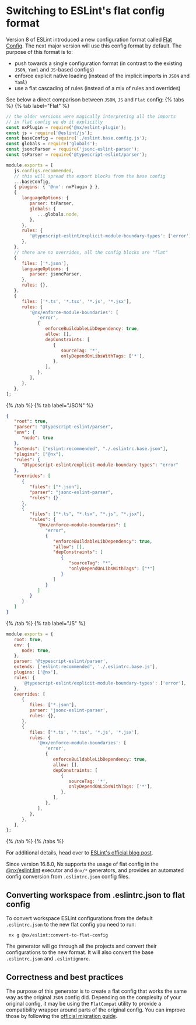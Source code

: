 # Switching to ESLint's flat config format

Version 8 of ESLint introduced a new configuration format called [Flat Config](https://eslint.org/docs/latest/use/configure/configuration-files-new). The next major version will use this config format by default. The purpose of this format is to:

-  push towards a single configuration format (in contrast to the existing `JSON`, `Yaml` and `JS`-based configs)
-  enforce explicit native loading (instead of the implicit imports in `JSON` and `Yaml`)
-  use a flat cascading of rules (instead of a mix of rules and overrides)

See below a direct comparison between `JSON`, `JS` and `Flat` config:
{% tabs %}
{% tab label="Flat" %}

```js {% fileName="eslint.config.js" %}
// the older versions were magically interpreting all the imports
// in flat config we do it explicitly
const nxPlugin = require('@nx/eslint-plugin');
const js = require('@eslint/js');
const baseConfig = require('./eslint.base.config.js');
const globals = require('globals');
const jsoncParser = require('jsonc-eslint-parser');
const tsParser = require('@typescript-eslint/parser');

module.exports = [
   js.configs.recommended,
   // this will spread the export blocks from the base config
   ...baseConfig,
   { plugins: { '@nx': nxPlugin } },
   {
      languageOptions: {
         parser: tsParser,
         globals: {
            ...globals.node,
         },
      },
      rules: {
         '@typescript-eslint/explicit-module-boundary-types': ['error'],
      },
   },
   // there are no overrides, all the config blocks are "flat"
   {
      files: ['*.json'],
      languageOptions: {
         parser: jsoncParser,
      },
      rules: {},
   },
   {
      files: ['*.ts', '*.tsx', '*.js', '*.jsx'],
      rules: {
         '@nx/enforce-module-boundaries': [
            'error',
            {
               enforceBuildableLibDependency: true,
               allow: [],
               depConstraints: [
                  {
                     sourceTag: '*',
                     onlyDependOnLibsWithTags: ['*'],
                  },
               ],
            },
         ],
      },
   },
];
```

{% /tab %}
{% tab label="JSON" %}

```json {% fileName=".eslintrc.json" %}
{
   "root": true,
   "parser": "@typescript-eslint/parser",
   "env": {
      "node": true
   },
   "extends": ["eslint:recommended", "./.eslintrc.base.json"],
   "plugins": ["@nx"],
   "rules": {
      "@typescript-eslint/explicit-module-boundary-types": "error"
   },
   "overrides": [
      {
         "files": ["*.json"],
         "parser": "jsonc-eslint-parser",
         "rules": {}
      },
      {
         "files": ["*.ts", "*.tsx", "*.js", "*.jsx"],
         "rules": {
            "@nx/enforce-module-boundaries": [
               "error",
               {
                  "enforceBuildableLibDependency": true,
                  "allow": [],
                  "depConstraints": [
                     {
                        "sourceTag": "*",
                        "onlyDependOnLibsWithTags": ["*"]
                     }
                  ]
               }
            ]
         }
      }
   ]
}
```

{% /tab %}
{% tab label="JS" %}

```js {% fileName=".eslintrc.js" %}
module.exports = {
   root: true,
   env: {
      node: true,
   },
   parser: '@typescript-eslint/parser',
   extends: ['eslint:recommended', './.eslintrc.base.js'],
   plugins: ['@nx'],
   rules: {
      '@typescript-eslint/explicit-module-boundary-types': ['error'],
   },
   overrides: [
      {
         files: ['*.json'],
         parser: 'jsonc-eslint-parser',
         rules: {},
      },
      {
         files: ['*.ts', '*.tsx', '*.js', '*.jsx'],
         rules: {
            '@nx/enforce-module-boundaries': [
               'error',
               {
                  enforceBuildableLibDependency: true,
                  allow: [],
                  depConstraints: [
                     {
                        sourceTag: '*',
                        onlyDependOnLibsWithTags: ['*'],
                     },
                  ],
               },
            ],
         },
      },
   ],
};
```

{% /tab %}
{% /tabs %}

For additional details, head over to [ESLint's official blog post](https://eslint.org/blog/2022/08/new-config-system-part-2/).

Since version 16.8.0, Nx supports the usage of flat config in the [@nx/eslint:lint](/nx-api/eslint/executors/lint) executor and `@nx/*` generators, and provides an automated config conversion from `.eslintrc.json` config files.

## Converting workspace from .eslintrc.json to flat config

To convert workspace ESLint configurations from the default `.eslintrc.json` to the new flat config you need to run:

```shell
 nx g @nx/eslint:convert-to-flat-config
```

The generator will go through all the projects and convert their configurations to the new format. It will also convert the base `.eslintrc.json` and `.eslintignore`.

## Correctness and best practices

The purpose of this generator is to create a flat config that works the same way as the original `JSON` config did. Depending on the complexity of your original config, it may be using the `FlatCompat` utility to provide a compatibility wrapper around parts of the original config. You can improve those by following the [official migration guide](https://eslint.org/docs/latest/use/configure/migration-guide).
